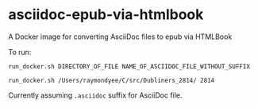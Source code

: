 # asciidoc-epub-via-htmlbook
A Docker image for converting AsciiDoc files to epub via HTMLBook

To run:

```
run_docker.sh DIRECTORY_OF_FILE NAME_OF_ASCIIDOC_FILE_WITHOUT_SUFFIX
```

```
run_docker.sh /Users/raymondyee/C/src/Dubliners_2814/ 2814
```

Currently assuming `.asciidoc` suffix for AsciiDoc file.
